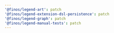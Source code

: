 ```yaml
---
'@finos/legend-art': patch
'@finos/legend-extension-dsl-persistence': patch
'@finos/legend-graph': patch
'@finos/legend-manual-tests': patch
---
```

